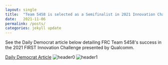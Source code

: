 ```yaml
---
layout: single
title:  "Team 5458 is selected as a Semifinalist in 2021 Innovation Challenge"
date:   2021-11-06
permalink: /posts/
categories: jekyll update
---
```


See the Daily Democrat article below detailing FRC Team 5458's success in the 2021 FIRST Innovation Challenge presented by Qualcomm.

[Daily Democrat Article](https://www.dailydemocrat.com/2021/05/30/pioneer-robotics-team-reaches-international-semifinal/)
![header0](https://www.dailydemocrat.com/wp-content/uploads/2021/05/ROBOTICS.jpg?w=978)
![header1](https://i2.wp.com/www.dailydemocrat.com/wp-content/uploads/2021/05/ROBOTICS2.jpg?fit=620%2C9999px&ssl=1)
